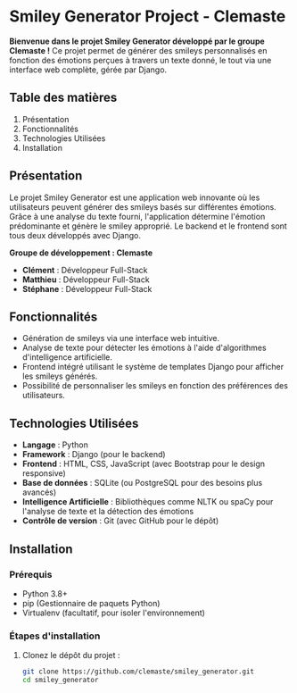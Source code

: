 # Smiley Generator Project - Clemaste

**Bienvenue dans le projet Smiley Generator développé par le groupe Clemaste !** Ce projet permet de générer des smileys personnalisés en fonction des émotions perçues à travers un texte donné, le tout via une interface web complète, gérée par Django.

## Table des matières

1. Présentation
2. Fonctionnalités
3. Technologies Utilisées
4. Installation

## Présentation

Le projet Smiley Generator est une application web innovante où les utilisateurs peuvent générer des smileys basés sur différentes émotions. Grâce à une analyse du texte fourni, l'application détermine l'émotion prédominante et génère le smiley approprié. Le backend et le frontend sont tous deux développés avec Django.

**Groupe de développement : Clemaste**

- **Clément** : Développeur Full-Stack
- **Matthieu** : Développeur Full-Stack
- **Stéphane** : Développeur Full-Stack

## Fonctionnalités

- Génération de smileys via une interface web intuitive.
- Analyse de texte pour détecter les émotions à l'aide d'algorithmes d'intelligence artificielle.
- Frontend intégré utilisant le système de templates Django pour afficher les smileys générés.
- Possibilité de personnaliser les smileys en fonction des préférences des utilisateurs.

## Technologies Utilisées

- **Langage** : Python
- **Framework** : Django (pour le backend)
- **Frontend** : HTML, CSS, JavaScript (avec Bootstrap pour le design responsive)
- **Base de données** : SQLite (ou PostgreSQL pour des besoins plus avancés)
- **Intelligence Artificielle** : Bibliothèques comme NLTK ou spaCy pour l'analyse de texte et la détection des émotions
- **Contrôle de version** : Git (avec GitHub pour le dépôt)

## Installation

### Prérequis

- Python 3.8+
- pip (Gestionnaire de paquets Python)
- Virtualenv (facultatif, pour isoler l'environnement)

### Étapes d'installation

1. Clonez le dépôt du projet :

   ```bash
   git clone https://github.com/clemaste/smiley_generator.git
   cd smiley_generator
